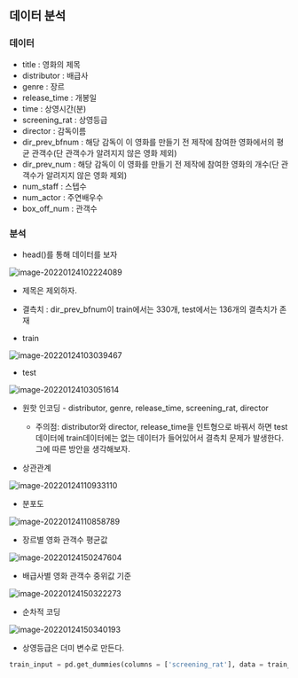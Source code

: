 



## 데이터 분석

### 데이터

- title : 영화의 제목
- distributor : 배급사
- genre : 장르
- release_time : 개봉일
- time : 상영시간(분)
- screening_rat : 상영등급
- director : 감독이름
- dir_prev_bfnum : 해당 감독이 이 영화를 만들기 전 제작에 참여한 영화에서의 평균 관객수(단 관객수가 알려지지 않은 영화 제외)
- dir_prev_num : 해당 감독이 이 영화를 만들기 전 제작에 참여한 영화의 개수(단 관객수가 알려지지 않은 영화 제외)
- num_staff : 스텝수
- num_actor : 주연배우수
- box_off_num : 관객수



### 분석

- head()를 통해 데이터를 보자

![image-20220124102224089](README.assets/image-20220124102224089.png)

- 제목은 제외하자.

- 결측치 : dir_prev_bfnum이 train에서는 330개, test에서는 136개의 결측치가 존재
- train

![image-20220124103039467](README.assets/image-20220124103039467.png)

- test

![image-20220124103051614](README.assets/image-20220124103051614.png)

- 원핫 인코딩 - distributor, genre, release_time, screening_rat, director
  - 주의점: distributor와 director, release_time을 인트형으로 바꿔서 하면 test데이터에 train데이터에는 없는 데이터가 들어있어서 결측치 문제가 발생한다. 그에 따른 방안을 생각해보자.

- 상관관계

![image-20220124110933110](README.assets/image-20220124110933110.png)

- 분포도

![image-20220124110858789](README.assets/image-20220124110858789.png)

- 장르별 영화 관객수 평균값

![image-20220124150247604](README.assets/image-20220124150247604.png)

- 배급사별 영화 관객수 중위값 기준

![image-20220124150322273](README.assets/image-20220124150322273.png)

- 순차적 코딩

![image-20220124150340193](README.assets/image-20220124150340193.png)

- 상영등급은 더미 변수로 만든다.

```python
train_input = pd.get_dummies(columns = ['screening_rat'], data = train_input)
```

